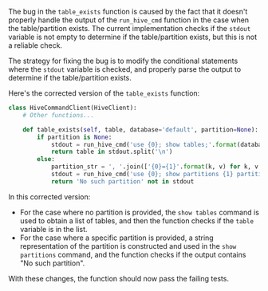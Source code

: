The bug in the `table_exists` function is caused by the fact that it doesn't properly handle the output of the `run_hive_cmd` function in the case when the table/partition exists. The current implementation checks if the `stdout` variable is not empty to determine if the table/partition exists, but this is not a reliable check.

The strategy for fixing the bug is to modify the conditional statements where the `stdout` variable is checked, and properly parse the output to determine if the table/partition exists.

Here's the corrected version of the `table_exists` function:

```python
class HiveCommandClient(HiveClient):
    # Other functions...

    def table_exists(self, table, database='default', partition=None):
        if partition is None:
            stdout = run_hive_cmd('use {0}; show tables;'.format(database))
            return table in stdout.split('\n')
        else:
            partition_str = ', '.join(['{0}={1}'.format(k, v) for k, v in partition.items()])
            stdout = run_hive_cmd('use {0}; show partitions {1} partition ({2});'.format(database, table, partition_str))
            return 'No such partition' not in stdout
```

In this corrected version:
- For the case where no partition is provided, the `show tables` command is used to obtain a list of tables, and then the function checks if the `table` variable is in the list.
- For the case where a specific partition is provided, a string representation of the partition is constructed and used in the `show partitions` command, and the function checks if the output contains "No such partition".

With these changes, the function should now pass the failing tests.